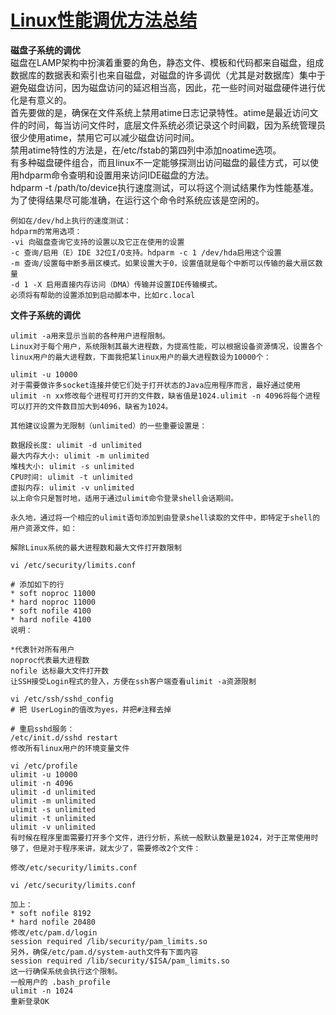 # [Linux性能调优方法总结](https://www.toutiao.com/article/7212438118979633725/) 
**磁盘子系统的调优**  
磁盘在LAMP架构中扮演着重要的角色，静态文件、模板和代码都来自磁盘，组成数据库的数据表和索引也来自磁盘，对磁盘的许多调优（尤其是对数据库）集中于避免磁盘访问，因为磁盘访问的延迟相当高，因此，花一些时间对磁盘硬件进行优化是有意义的。  
首先要做的是，确保在文件系统上禁用atime日志记录特性。atime是最近访问文件的时间，每当访问文件时，底层文件系统必须记录这个时间戳，因为系统管理员很少使用atime，禁用它可以减少磁盘访问时间。  
禁用atime特性的方法是，在/etc/fstab的第四列中添加noatime选项。  
有多种磁盘硬件组合，而且linux不一定能够探测出访问磁盘的最佳方式，可以使用hdparm命令查明和设置用来访问IDE磁盘的方法。  
hdparm -t /path/to/device执行速度测试，可以将这个测试结果作为性能基准。为了使得结果尽可能准确，在运行这个命令时系统应该是空闲的。  
```
例如在/dev/hd上执行的速度测试：
hdparm的常用选项：
-vi 向磁盘查询它支持的设置以及它正在使用的设置
-c 查询/启用（E）IDE 32位I/O支持。hdparm -c 1 /dev/hda启用这个设置
-m 查询/设置每中断多扇区模式。如果设置大于0，设置值就是每个中断可以传输的最大扇区数量
-d 1 -X 启用直接内存访问（DMA）传输并设置IDE传输模式。
必须将有帮助的设置添加到启动脚本中，比如rc.local
``` 
 
**文件子系统的调优**

```
ulimit -a用来显示当前的各种用户进程限制。
Linux对于每个用户，系统限制其最大进程数，为提高性能，可以根据设备资源情况，设置各个linux用户的最大进程数，下面我把某linux用户的最大进程数设为10000个：

ulimit -u 10000
对于需要做许多socket连接并使它们处于打开状态的Java应用程序而言，最好通过使用ulimit -n xx修改每个进程可打开的文件数，缺省值是1024.ulimit -n 4096将每个进程可以打开的文件数目加大到4096，缺省为1024。

其他建议设置为无限制（unlimited）的一些重要设置是：

数据段长度: ulimit -d unlimited
最大内存大小: ulimit -m unlimited
堆栈大小: ulimit -s unlimited
CPU时间: ulimit -t unlimited
虚拟内存: ulimit -v unlimited
以上命令只是暂时地，适用于通过ulimit命令登录shell会话期间。

永久地，通过将一个相应的ulimit语句添加到由登录shell读取的文件中，即特定于shell的用户资源文件，如：

解除Linux系统的最大进程数和最大文件打开数限制

vi /etc/security/limits.conf

# 添加如下的行
* soft noproc 11000
* hard noproc 11000
* soft nofile 4100
* hard nofile 4100
说明：

*代表针对所有用户
noproc代表最大进程数
nofile 达标最大文件打开数
让SSH接受Login程式的登入，方便在ssh客户端查看ulimit -a资源限制

vi /etc/ssh/sshd_config
# 把 UserLogin的值改为yes，并把#注释去掉

# 重启sshd服务：
/etc/init.d/sshd restart
修改所有linux用户的环境变量文件

vi /etc/profile
ulimit -u 10000
ulimit -n 4096
ulimit -d unlimited
ulimit -m unlimited
ulimit -s unlimited
ulimit -t unlimited
ulimit -v unlimited
有时候在程序里面需要打开多个文件，进行分析，系统一般默认数量是1024，对于正常使用时够了，但是对于程序来讲，就太少了，需要修改2个文件：

修改/etc/security/limits.conf

vi /etc/security/limits.conf

加上：
* soft nofile 8192
* hard nofile 20480
修改/etc/pam.d/login
session required /lib/security/pam_limits.so
另外，确保/etc/pam.d/system-auth文件有下面内容
session required /lib/security/$ISA/pam_limits.so
这一行确保系统会执行这个限制。
一般用户的 .bash_profile
ulimit -n 1024
重新登录OK
```

